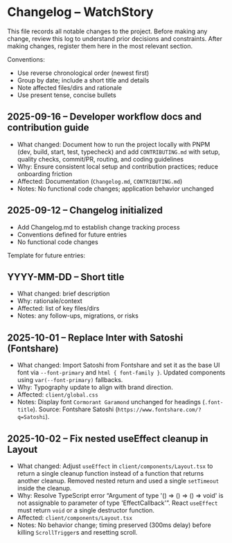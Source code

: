 # Changelog – WatchStory

This file records all notable changes to the project. Before making any change, review this log to understand prior decisions and constraints. After making changes, register them here in the most relevant section.

Conventions:
- Use reverse chronological order (newest first)
- Group by date; include a short title and details
- Note affected files/dirs and rationale
- Use present tense, concise bullets

## 2025-09-16 – Developer workflow docs and contribution guide
- What changed: Document how to run the project locally with PNPM (dev, build, start, test, typecheck) and add `CONTRIBUTING.md` with setup, quality checks, commit/PR, routing, and coding guidelines
- Why: Ensure consistent local setup and contribution practices; reduce onboarding friction
- Affected: Documentation (`Changelog.md`, `CONTRIBUTING.md`)
- Notes: No functional code changes; application behavior unchanged

## 2025-09-12 – Changelog initialized
- Add Changelog.md to establish change tracking process
- Conventions defined for future entries
- No functional code changes


Template for future entries:

## YYYY-MM-DD – Short title
- What changed: brief description
- Why: rationale/context
- Affected: list of key files/dirs
- Notes: any follow-ups, migrations, or risks

## 2025-10-01 – Replace Inter with Satoshi (Fontshare)
- What changed: Import Satoshi from Fontshare and set it as the base UI font via `--font-primary` and `html { font-family }`. Updated components using `var(--font-primary)` fallbacks.
- Why: Typography update to align with brand direction.
- Affected: `client/global.css`
- Notes: Display font `Cormorant Garamond` unchanged for headings (`.font-title`). Source: Fontshare Satoshi (`https://www.fontshare.com/?q=Satoshi`).
 
## 2025-10-02 – Fix nested useEffect cleanup in Layout
- What changed: Adjust `useEffect` in `client/components/Layout.tsx` to return a single cleanup function instead of a function that returns another cleanup. Removed nested return and used a single `setTimeout` inside the cleanup.
- Why: Resolve TypeScript error “Argument of type '() => () => () => void' is not assignable to parameter of type 'EffectCallback'”. React `useEffect` must return `void` or a single destructor function.
- Affected: `client/components/Layout.tsx`
- Notes: No behavior change; timing preserved (300ms delay) before killing `ScrollTrigger`s and resetting scroll.